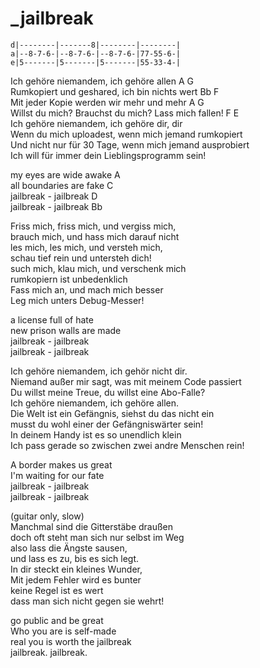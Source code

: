 # _jailbreak

```
d|--------|-------8|--------|--------|
a|--8-7-6-|--8-7-6-|--8-7-6-|77-55-6-|
e|5-------|5-------|5-------|55-33-4-|
```

Ich gehöre niemandem, ich gehöre allen  A  G  
Rumkopiert und geshared, ich bin nichts wert  Bb  F  
Mit jeder Kopie werden wir mehr und mehr  A  G  
Willst du mich? Brauchst du mich? Lass mich fallen!  F  E  
Ich gehöre niemandem, ich gehöre dir, dir  
Wenn du mich uploadest, wenn mich jemand rumkopiert  
Und nicht nur für 30 Tage, wenn mich jemand ausprobiert  
Ich will für immer dein Lieblingsprogramm sein!

my eyes are wide awake  A  
all boundaries are fake  C  
jailbreak - jailbreak  D  
jailbreak - jailbreak  Bb

Friss mich, friss mich, und vergiss mich,  
brauch mich, und hass mich darauf nicht  
les mich, les mich, und versteh mich,  
schau tief rein und untersteh dich!  
such mich, klau mich, und verschenk mich  
rumkopiern ist unbedenklich  
Fass mich an, und mach mich besser  
Leg mich unters Debug-Messer!

a license full of hate  
new prison walls are made  
jailbreak - jailbreak  
jailbreak - jailbreak

Ich gehöre niemandem, ich gehör nicht dir.  
Niemand außer mir sagt, was mit meinem Code passiert  
Du willst meine Treue, du willst eine Abo-Falle?  
Ich gehöre niemandem, ich gehöre allen.  
Die Welt ist ein Gefängnis, siehst du das nicht ein  
musst du wohl einer der Gefängniswärter sein!  
In deinem Handy ist es so unendlich klein  
Ich pass gerade so zwischen zwei andre Menschen rein!

A border makes us great  
I'm waiting for our fate  
jailbreak - jailbreak  
jailbreak - jailbreak

(guitar only, slow)  
Manchmal sind die Gitterstäbe draußen  
doch oft steht man sich nur selbst im Weg  
also lass die Ängste sausen,  
und lass es zu, bis es sich legt.  
In dir steckt ein kleines Wunder,  
Mit jedem Fehler wird es bunter  
keine Regel ist es wert  
dass man sich nicht gegen sie wehrt!

go public and be great  
Who you are is self-made  
real you is worth the jailbreak  
jailbreak. jailbreak.

